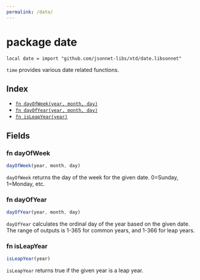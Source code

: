 ```yaml
---
permalink: /date/
---
```


# package date

```jsonnet
local date = import "github.com/jsonnet-libs/xtd/date.libsonnet"
```

`time` provides various date related functions.

## Index

* [`fn dayOfWeek(year, month, day)`](#fn-dayofweek)
* [`fn dayOfYear(year, month, day)`](#fn-dayofyear)
* [`fn isLeapYear(year)`](#fn-isleapyear)

## Fields

### fn dayOfWeek

```ts
dayOfWeek(year, month, day)
```

`dayOfWeek` returns the day of the week for the given date. 0=Sunday, 1=Monday, etc.

### fn dayOfYear

```ts
dayOfYear(year, month, day)
```

`dayOfYear` calculates the ordinal day of the year based on the given date. The range of outputs is 1-365
for common years, and 1-366 for leap years.


### fn isLeapYear

```ts
isLeapYear(year)
```

`isLeapYear` returns true if the given year is a leap year.